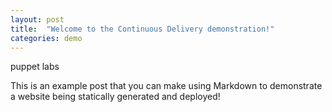 ```yaml
---
layout: post
title:  "Welcome to the Continuous Delivery demonstration!"
categories: demo
---
```


puppet labs

This is an example post that you can make using Markdown to demonstrate a website being statically generated and deployed!
